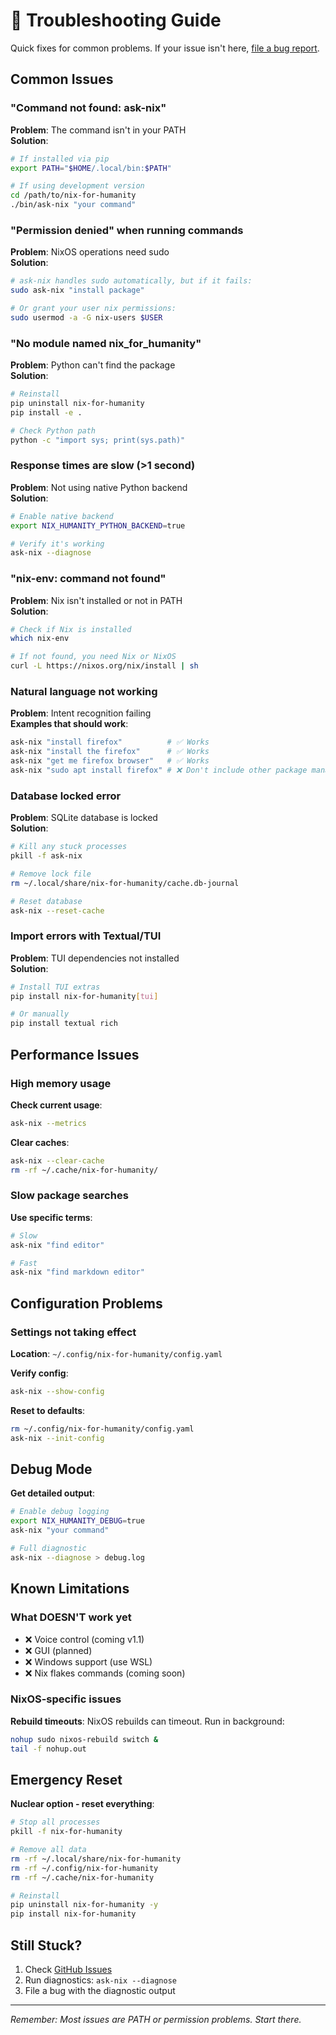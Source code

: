 # 🔧 Troubleshooting Guide

Quick fixes for common problems. If your issue isn't here, [file a bug report](https://github.com/Luminous-Dynamics/nix-for-humanity/issues).

## Common Issues

### "Command not found: ask-nix"

**Problem**: The command isn't in your PATH  
**Solution**:
```bash
# If installed via pip
export PATH="$HOME/.local/bin:$PATH"

# If using development version
cd /path/to/nix-for-humanity
./bin/ask-nix "your command"
```

### "Permission denied" when running commands

**Problem**: NixOS operations need sudo  
**Solution**:
```bash
# ask-nix handles sudo automatically, but if it fails:
sudo ask-nix "install package"

# Or grant your user nix permissions:
sudo usermod -a -G nix-users $USER
```

### "No module named nix_for_humanity"

**Problem**: Python can't find the package  
**Solution**:
```bash
# Reinstall
pip uninstall nix-for-humanity
pip install -e .

# Check Python path
python -c "import sys; print(sys.path)"
```

### Response times are slow (>1 second)

**Problem**: Not using native Python backend  
**Solution**:
```bash
# Enable native backend
export NIX_HUMANITY_PYTHON_BACKEND=true

# Verify it's working
ask-nix --diagnose
```

### "nix-env: command not found"

**Problem**: Nix isn't installed or not in PATH  
**Solution**:
```bash
# Check if Nix is installed
which nix-env

# If not found, you need Nix or NixOS
curl -L https://nixos.org/nix/install | sh
```

### Natural language not working

**Problem**: Intent recognition failing  
**Examples that should work**:
```bash
ask-nix "install firefox"          # ✅ Works
ask-nix "install the firefox"      # ✅ Works  
ask-nix "get me firefox browser"   # ✅ Works
ask-nix "sudo apt install firefox" # ❌ Don't include other package managers
```

### Database locked error

**Problem**: SQLite database is locked  
**Solution**:
```bash
# Kill any stuck processes
pkill -f ask-nix

# Remove lock file
rm ~/.local/share/nix-for-humanity/cache.db-journal

# Reset database
ask-nix --reset-cache
```

### Import errors with Textual/TUI

**Problem**: TUI dependencies not installed  
**Solution**:
```bash
# Install TUI extras
pip install nix-for-humanity[tui]

# Or manually
pip install textual rich
```

## Performance Issues

### High memory usage

**Check current usage**:
```bash
ask-nix --metrics
```

**Clear caches**:
```bash
ask-nix --clear-cache
rm -rf ~/.cache/nix-for-humanity/
```

### Slow package searches

**Use specific terms**:
```bash
# Slow
ask-nix "find editor"

# Fast
ask-nix "find markdown editor"
```

## Configuration Problems

### Settings not taking effect

**Location**: `~/.config/nix-for-humanity/config.yaml`

**Verify config**:
```bash
ask-nix --show-config
```

**Reset to defaults**:
```bash
rm ~/.config/nix-for-humanity/config.yaml
ask-nix --init-config
```

## Debug Mode

**Get detailed output**:
```bash
# Enable debug logging
export NIX_HUMANITY_DEBUG=true
ask-nix "your command"

# Full diagnostic
ask-nix --diagnose > debug.log
```

## Known Limitations

### What DOESN'T work yet

- ❌ Voice control (coming v1.1)
- ❌ GUI (planned)  
- ❌ Windows support (use WSL)
- ❌ Nix flakes commands (coming soon)

### NixOS-specific issues

**Rebuild timeouts**: NixOS rebuilds can timeout. Run in background:
```bash
nohup sudo nixos-rebuild switch &
tail -f nohup.out
```

## Emergency Reset

**Nuclear option - reset everything**:
```bash
# Stop all processes
pkill -f nix-for-humanity

# Remove all data
rm -rf ~/.local/share/nix-for-humanity
rm -rf ~/.config/nix-for-humanity
rm -rf ~/.cache/nix-for-humanity

# Reinstall
pip uninstall nix-for-humanity -y
pip install nix-for-humanity
```

## Still Stuck?

1. Check [GitHub Issues](https://github.com/Luminous-Dynamics/nix-for-humanity/issues)
2. Run diagnostics: `ask-nix --diagnose`
3. File a bug with the diagnostic output

---
*Remember: Most issues are PATH or permission problems. Start there.*